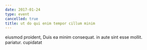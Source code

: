 ```yaml
---
date: 2017-01-24
type: event
cancelled: true
title: ut do qui enim tempor cillum minim
---
```

eiusmod proident, Duis ea minim consequat. in aute sint esse mollit. pariatur. cupidatat